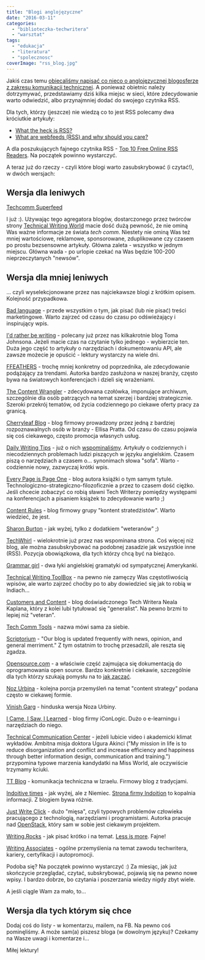 ```yaml
---
title: "Blogi anglojęzyczne"
date: "2016-03-11"
categories:
  - "biblioteczka-techwritera"
  - "warsztat"
tags:
  - "edukacja"
  - "literatura"
  - "spolecznosc"
coverImage: "rss_blog.jpg"
---
```


Jakiś czas temu [obiecaliśmy napisać co nieco o anglojęzycznej blogosferze z zakresu komunikacji technicznej](http://techwriter.pl/polskie-blogi/). A ponieważ obietnic należy dotrzymywać, przedstawiamy dziś kilka miejsc w sieci, które zdecydowanie warto odwiedzić, albo przynajmniej dodać do swojego czytnika RSS.

Dla tych, którzy (jeszcze) nie wiedzą co to jest RSS polecamy dwa króciutkie artykuły:

- [What the heck is RSS?](http://www.copyblogger.com/what-the-heck-is-rss/)
- [What are webfeeds (RSS) and why should you care?](http://www.contentious.com/2003/10/18/what-are-webfeeds-rss-and-why-should-you-care-2/)

A dla poszukujących fajnego czytnika RSS - [Top 10 Free Online RSS Readers](http://sixrevisions.com/tools/free-rss-readers/). Na początek powinno wystarczyć.

A teraz już do rzeczy - czyli które blogi warto zasubskrybować (i czytać!), w dwóch wersjach:

## Wersja dla leniwych

[Techcomm Superfeed](http://technicalwritingworld.com/page/techcomm-superfeed%20)

I już :). Używając tego agregatora blogów, dostarczonego przez twórców strony [Technical Writing World](http://technicalwritingworld.com/) macie dość dużą pewność, że nie ominą Was ważne informacje ze świata _tech comm_. Niestety nie ominą Was też mniej wartościowe, reklamowe, sponsorowane, zduplikowane czy czasem po prostu bezsensowne artykuły. Główna zaleta - wszystko w jednym miejscu. Główna wada - po urlopie czekać na Was będzie 100-200 nieprzeczytanych "newsów".

## Wersja dla mniej leniwych

... czyli wyselekcjonowane przez nas najciekawsze blogi z krótkim opisem. Kolejność przypadkowa.

[Bad language](http://www.articulatemarketing.com/blog) - przede wszystkim o tym, jak pisać (lub nie pisać) treści marketingowe. Warto zajrzeć od czasu do czasu po odświeżający i inspirujący wpis.

[I'd rather be writing](http://idratherbewriting.com) - polecany już przez nas kilkakrotnie blog Toma Johnsona. Jeżeli macie czas na czytanie tylko jednego - wybierzcie ten. Duża jego część to artykuły o narzędziach i dokumentowaniu API, ale zawsze możecie je opuścić - lektury wystarczy na wiele dni.

[FFEATHERS](https://ffeathers.wordpress.com/) - trochę mniej konkretny od poprzednika, ale zdecydowanie podążający za trendami. Autorka bardzo zasłużona w naszej branży, często bywa na światowych konferencjach i dzieli się wrażeniami.

[The Content Wrangler](http://thecontentwrangler.com/blog/) - zdecydowana czołówka, imponujące archiwum, szczególnie dla osób patrzących na temat szerzej i bardziej strategicznie. Szeroki przekrój tematów, od życia codziennego po ciekawe oferty pracy za granicą.

[Cherryleaf Blog](http://www.cherryleaf.com/blog/) - blog firmowy prowadzony przez jedną z bardziej rozpoznawalnych osób w branży - Ellisa Pratta. Od czasu do czasu pojawia się coś ciekawego, często promocja własnych usług.

[Daily Writing Tips](http://www.dailywritingtips.com/) - już o nich [wspominaliśmy](http://techwriter.pl/naucz-sie-sama-czesc-5/). Artykuły o codziennych i niecodziennych problemach ludzi piszących w języku angielskim. Czasem piszą o narzędziach a czasem o... synonimach słowa "sofa". Warto - codziennie nowy, zazwyczaj krótki wpis.

[Every Page is Page One](http://everypageispageone.com/) - blog autora książki o tym samym tytule. Technologiczno-strategiczno-filozoficznie a przez to czasem dość ciężko. Jeśli chcecie zobaczyć co robią sławni Tech Writerzy pomiędzy występami na konferencjach a pisaniem książek to zdecydowanie warto ;)

[Content Rules](http://contentrules.com/category/blog/) - blog firmowy grupy "kontent stratedżistów". Warto wiedzieć, że jest.

[Sharon Burton](http://www.sharonburton.com/) - jak wyżej, tylko z dodatkiem "weteranów" ;)

[TechWhirl](http://techwhirl.com/) - wielokrotnie już przez nas wspominana strona. Coś więcej niż blog, ale można zasubskrybować na podobnej zasadzie jak wszystkie inne (RSS). Pozycja obowiązkowa, dla tych którzy chcą być na bieżąco.

[Grammar girl](http://www.quickanddirtytips.com/grammar-girl) - dwa łyki angielskiej gramatyki od sympatycznej Amerykanki.

[Technical Writing ToolBox](http://technicalwritingtoolbox.com/) - na pewno nie zamęczy Was częstotliwością wpisów, ale warto zajrzeć choćby po to aby dowiedzieć się jak to robią w Indiach...

[Customers and Content](https://customersandcontent.com/) - blog doświadczonego Tech Writera Neala Kaplana, który z kolei lubi tytułować się "generalist". Na pewno brzmi to lepiej niż "veteran".

[Tech Comm Tools](http://www.techcommtools.com/blog/) - nazwa mówi sama za siebie.

[Scriptorium](http://www.scriptorium.com/blog/) - "Our blog is updated frequently with news, opinion, and general merriment." Z tym ostatnim to trochę przesadzili, ale reszta się zgadza.

[Opensource.com](https://opensource.com/tags/doc-dish) - a właściwie część zajmująca się dokumentacją do oprogramowania open source. Bardzo konkretnie i ciekawie, szczególnie dla tych którzy szukają pomysłu na to [jak zacząć](http://techwriter.pl/open-techwriting-sposob-na-start-i-rozwoj-kariery/).

[Noz Urbina](http://urbinaconsulting.com/blog/) - kolejna porcja przemyśleń na temat "content strategy" podana często w ciekawej formie.

[Vinish Garg](http://www.vinishgarg.com/blog/) - hinduska wersja Noza Urbiny.

[I Came, I Saw, I Learned](http://iconlogic.blogs.com/weblog/) - blog firmy iConLogic. Dużo o e-learningu i narzędziach do niego.

[Technical Communication Center](http://www.technicalcommunicationcenter.com/) - jeżeli lubicie video i akademicki klimat wykładów. Ambitna misja doktora Ugura Akinci ("My mission in life is to reduce disorganization and conflict and increase efficiency and happiness through better information design, communication and training.") przypomina typowe marzenia kandydatki na Miss World, ale oczywiście trzymamy kciuki.

[TT Blog](http://www.tech-tav.com/technical-writing-blog) - komunikacja techniczna w Izraelu. Firmowy blog z tradycjami.

[Indoitive times](http://www.indoition.com/blog/) - jak wyżej, ale z Niemiec. [Strona firmy Indoition](http://www.indoition.com/index.html) to kopalnia informacji. Z blogiem bywa różnie.

[Just Write Click](http://justwriteclick.com/) - dużo "mięsa", czyli typowych problemów człowieka pracującego z technologią, narzędziami i programistami. Autorka pracuje nad [OpenStack](https://www.openstack.org/), który sam w sobie jest ciekawym projektem.

[Writing.Rocks](http://writing.rocks/blog/) - jak pisać krótko i na temat. [Less is more](http://techwriter.pl/less-is-more-strikes-again/). Fajne!

[Writing Associates](http://writingassociates.com/blog/) - ogólne przemyślenia na temat zawodu techwritera, kariery, certyfikacji i autopromocji.



Podoba się? Na początek powinno wystarczyć :) Za miesiąc, jak już skończycie przeglądać, czytać, subskrybować, pojawią się na pewno nowe wpisy. I bardzo dobrze, bo czytania i poszerzania wiedzy nigdy zbyt wiele.

A jeśli ciągle Wam za mało, to...

## Wersja dla tych którym się chce

Dodaj coś do listy - w komentarzu, mailem, na FB. Na pewno coś pominęliśmy. A może sam(a) piszesz bloga (w dowolnym języku)? Czekamy na Wasze uwagi i komentarze i...

Miłej lektury!
